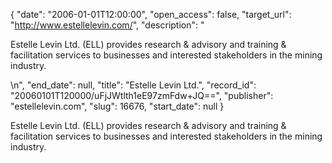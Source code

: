 {
  "date": "2006-01-01T12:00:00", 
  "open_access": false, 
  "target_url": "http://www.estellelevin.com/", 
  "description": "<p>Estelle Levin Ltd. (ELL) provides research &amp; advisory and training &amp; facilitation services to businesses and interested stakeholders in the mining industry.</p>\n", 
  "end_date": null, 
  "title": "Estelle Levin Ltd.", 
  "record_id": "20060101T120000/uFjJWtlth1eE97zmFdw+JQ==", 
  "publisher": "estellelevin.com", 
  "slug": 16676, 
  "start_date": null
}

<p>Estelle Levin Ltd. (ELL) provides research &amp; advisory and training &amp; facilitation services to businesses and interested stakeholders in the mining industry.</p>
